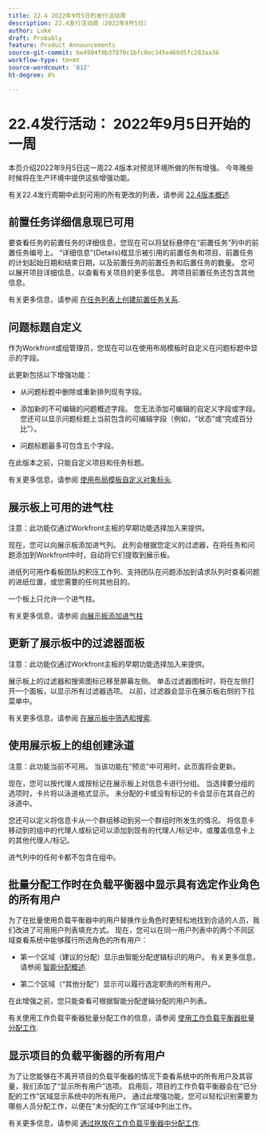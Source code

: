 ```yaml
---
title: 22.4 2022年9月5日的发行活动周
description: 22.4发行活动周（2022年9月5日）
author: Luke
draft: Probably
feature: Product Announcements
source-git-commit: be4904f0b37870c1bfc8ec345e468d5fc283aa36
workflow-type: tm+mt
source-wordcount: '812'
ht-degree: 0%

---
```



# 22.4发行活动： 2022年9月5日开始的一周

本页介绍2022年9月5日这一周22.4版本对预览环境所做的所有增强。 今年晚些时候将在生产环境中提供这些增强功能。

有关22.4发行周期中此刻可用的所有更改的列表，请参阅 [22.4版本概述](/help/quicksilver/product-announcements/product-releases/22.4-release-activity/22-4-release-overview.md).

## 前置任务详细信息现已可用

要查看任务的前置任务的详细信息，您现在可以将鼠标悬停在“前置任务”列中的前置任务编号上。 “详细信息”(Details)框显示被引用的前置任务和项目、前置任务的计划起始日期和结束日期，以及前置任务的前置任务和后置任务的数量。 您可以展开项目详细信息，以查看有关项目的更多信息。 跨项目前置任务还包含其他信息。

有关更多信息，请参阅 [在任务列表上创建前置任务关系](/help/quicksilver/manage-work/tasks/use-prdcssrs/create-predecessors-on-task-list.md).

## 问题标题自定义

作为Workfront或组管理员，您现在可以在使用布局模板时自定义在问题标题中显示的字段。

此更新包括以下增强功能：

* 从问题标题中删除或重新排列现有字段。

* 添加新的不可编辑的问题概述字段。 您无法添加可编辑的自定义字段或字段。 您还可以显示问题标题上当前包含的可编辑字段（例如，“状态”或“完成百分比”）。

* 问题标题最多可包含五个字段。

在此版本之前，只能自定义项目和任务标题。

有关更多信息，请参阅 [使用布局模板自定义对象标头](/help/quicksilver/administration-and-setup/customize-workfront/use-layout-templates/customize-object-headers.md).

## 展示板上可用的进气柱

注意：此功能仅通过Workfront主板的早期功能选择加入来提供。

现在，您可以向展示板添加进气列。 此列会根据您定义的过滤器，在将任务和问题添加到Workfront中时，自动将它们提取到展示板。

进纸列可用作看板团队的积压工作列、支持团队在问题添加到请求队列时查看问题的进纸位置，或您需要的任何其他目的。

一个板上只允许一个进气柱。

有关更多信息，请参阅 [向展示板添加进气柱](/help/quicksilver/agile/use-boards-agile-planning-tools/add-intake-column-to-board.md)

## 更新了展示板中的过滤器面板

注意：此功能仅通过Workfront主板的早期功能选择加入来提供。

展示板上的过滤器和搜索图标已移至屏幕左侧。 单击过滤器图标时，将在左侧打开一个面板，以显示所有过滤器选项。 以前，过滤器会显示在展示板右侧的下拉菜单中。

有关更多信息，请参阅 [在展示板中筛选和搜索](/help/quicksilver/agile/get-started-with-boards/filter-search-in-board.md).

## 使用展示板上的组创建泳道

注意：此功能当前不可用。 当该功能在“预览”中可用时，此页面将会更新。

现在，您可以按代理人或按标记在展示板上对信息卡进行分组。 当选择要分组的选项时，卡片将以泳道格式显示。 未分配的卡或没有标记的卡会显示在其自己的泳道中。

您还可以定义将信息卡从一个群组移动到另一个群组时所发生的情况。 将信息卡移动到的组中的代理人或标记可以添加到现有的代理人/标记中，或覆盖信息卡上的其他代理人/标记。

进气列中的任何卡都不包含在组中。

## 批量分配工作时在负载平衡器中显示具有选定作业角色的所有用户

为了在批量使用负载平衡器中的用户替换作业角色时更轻松地找到合适的人员，我们改进了可用用户列表填充方式。 现在，您可以在同一用户列表中的两个不同区域查看系统中能够履行所选角色的所有用户：

* 第一个区域（建议的分配）显示由智能分配逻辑标识的用户。 有关更多信息，请参阅 [智能分配概述](/help/quicksilver/manage-work/tasks/assign-tasks/smart-assignments.md).

* 第二个区域（“其他分配”）显示可以履行选定职责的所有用户。

在此增强之前，您只能查看可根据智能分配逻辑分配的用户列表。

有关使用工作负载平衡器批量分配工作的信息，请参阅 [使用工作负载平衡器批量分配工作](/help/quicksilver/resource-mgmt/workload-balancer/assign-work-in-workload-balancer-in-bulk.md).

## 显示项目的负载平衡器的所有用户

为了让您能够在不离开项目的负载平衡器的情况下查看系统中的所有用户及其容量，我们添加了“显示所有用户”选项。 启用后，项目的工作负载平衡器会在“已分配的工作”区域显示系统中的所有用户。 通过此增强功能，您可以轻松识别需要为哪些人员分配工作，以便在“未分配的工作”区域中列出工作。

有关更多信息，请参阅 [通过拖放在工作负载平衡器中分配工作](/help/quicksilver/resource-mgmt/workload-balancer/assign-work-in-workload-balancer-by-drag-and-drop.md).

